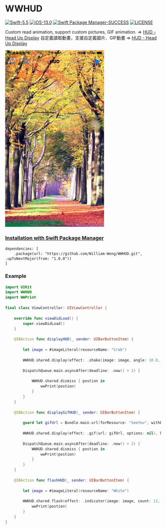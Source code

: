 # WWHUD

[![Swift-5.5](https://img.shields.io/badge/Swift-5.5-orange.svg?style=flat)](https://developer.apple.com/swift/) [![iOS-13.0](https://img.shields.io/badge/iOS-13.0-pink.svg?style=flat)](https://developer.apple.com/swift/) [![Swift Package Manager-SUCCESS](https://img.shields.io/badge/Swift_Package_Manager-SUCCESS-blue.svg?style=flat)](https://developer.apple.com/swift/) [![LICENSE](https://img.shields.io/badge/LICENSE-MIT-yellow.svg?style=flat)](https://developer.apple.com/swift/)

Custom read animation, support custom pictures, GIF animation. => [HUD - Head Up Display](https://youtu.be/6XVxvRKoAHM)
自定義讀取動畫，支援自定義圖片、GIF動畫 => [HUD - Head Up Display](https://youtu.be/6XVxvRKoAHM)

![](./Example.gif)

### [Installation with Swift Package Manager](https://medium.com/彼得潘的-swift-ios-app-開發問題解答集/使用-spm-安裝第三方套件-xcode-11-新功能-2c4ffcf85b4b)

```
dependencies: [
    .package(url: "https://github.com/William-Weng/WWHUD.git", .upToNextMajor(from: "1.0.0"))
]
```

### Example
```swift
import UIKit
import WWHUD
import WWPrint

final class ViewController: UIViewController {

    override func viewDidLoad() {
        super.viewDidLoad()
    }
    
    @IBAction func displayHUD(_ sender: UIBarButtonItem) {
        
        let image = #imageLiteral(resourceName: "Crab")
        
        WWHUD.shared.display(effect: .shake(image: image, angle: 10.0, duration: 1.0), height: 128.0, backgroundColor: .green.withAlphaComponent(0.3))
        
        DispatchQueue.main.asyncAfter(deadline: .now() + 2) {
            
            WWHUD.shared.dismiss { postion in
                wwPrint(postion)
            }
        }
    }
    
    @IBAction func displayGifHUD(_ sender: UIBarButtonItem) {
        
        guard let gifUrl = Bundle.main.url(forResource: "SeeYou", withExtension: ".gif") else { return }
        
        WWHUD.shared.display(effect: .gif(url: gifUrl, options: nil), height: 256.0, backgroundColor: .red.withAlphaComponent(0.3))
        
        DispatchQueue.main.asyncAfter(deadline: .now() + 2) {
            WWHUD.shared.dismiss { postion in
                wwPrint(postion)
            }
        }
    }
    
    @IBAction func flashHUD(_ sender: UIBarButtonItem) {
        
        let image = #imageLiteral(resourceName: "White")
        
        WWHUD.shared.flash(effect: .indicator(image: image, count: 12, size: CGSize(width: 2.0, height: 20), duration: 1.0, backgroundColor: .purple), height: 64, backgroundColor: .green.withAlphaComponent(0.3), animation: 10.0) { postion in
            wwPrint(postion)
        }
    }
}
```


